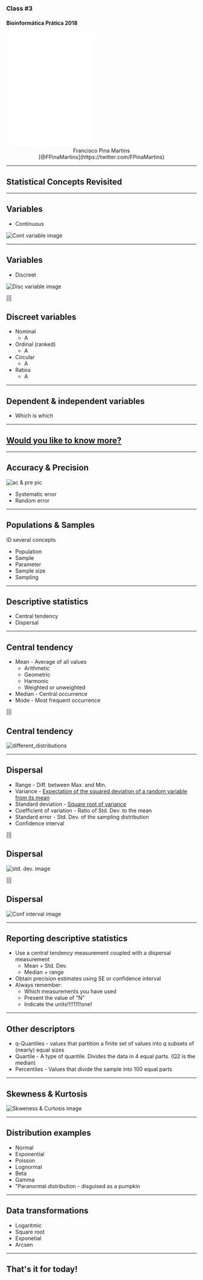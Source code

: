 ### Class #3

#### Bioinformática Prática 2018

<img src="C01_assets/logo-FCUL.png" style="background:none; border:none; box-shadow:none;">

<center>Francisco Pina Martins</center>

<center>[@FPinaMartins](https://twitter.com/FPinaMartins)</center>

---

## Statistical Concepts Revisited

---

## Variables

* Continuous

![Cont variable image](link)

---

## Variables

* Discreet

![Disc variable image](link)

|||

## Discreet variables

* Nominal
    * A
* Ordinal (ranked)
    * A
* Circular
    * A
* Ratios
    * A

---

## Dependent & independent variables

* Which is which

---

## [Would you like to know more?](http://www.biostathandbook.com/variabletypes.html)

---

## Accuracy & Precision

![ac & pre pic](link)

* Systematic error
* Random error

---

## Populations & Samples

ID several concepts
* Population
* Sample
* Parameter
* Sample size
* Sampling

---

## Descriptive statistics

* Central tendency
* Dispersal

---

## Central tendency

* Mean - Average of all values
  * Arithmetic
  * Geometric
  * Harmonic
  * Weighted or unweighted
* Median - Central occurrence
* Mode - Most frequent occurrence

|||

## Central tendency

![different_distributions](link)

---

## Dispersal

* Range - Diff. between Max. and Min.
* Variance - [Expectation of the squared deviation of a random variable from its mean](https://www.mathsisfun.com/data/standard-deviation-formulas.html)
* Standard deviation - [Square root of variance](https://www.mathsisfun.com/data/standard-deviation-formulas.html)
* Coefficient of variation - Ratio of Std. Dev. to the mean
* Standard error - Std. Dev. of the sampling distribution
* Confidence interval

|||

## Dispersal

![std. dev. image](link)


|||

## Dispersal

![Conf interval image](link)

---

## Reporting descriptive statistics

* Use a central tendency measurement coupled with a dispersal measurement
  * Mean + Std. Dev.
  * Median + range
* Obtain precision estimates using SE or confidence interval
* Always remember:
  * Which measurements you have used
  * Present the value of "N"
  * Indicate the units!!!!111!one!

---

## Other descriptors

* q-Quantiles -  values that partition a finite set of values into *q* subsets of (nearly) equal sizes
* Quartile - A type of quantile. Divides the data in 4 equal parts. (Q2 is the median)
* Percentiles - Values that divide the sample into 100 equal parts

---

## Skewness & Kurtosis

![Skweness & Curtosis image](link)

---

## Distribution examples

* Normal
* Exponential
* Poisson
* Lognormal
* Beta
* Gamma
* "Paranormal distribution - disguised as a pumpkin

---

## Data transformations

* Logaritmic
* Square root
* Exponetial
* Arcsen

---

## That's it for today!
